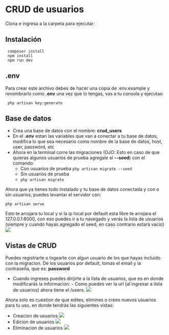# CRUD de usuarios

Clona e ingresa a la carpeta para ejecutar:

## Instalación

```
 composer install
 npm install
 npm run dev
```

## .env

Para crear este archivo debes de hacer una copia de .env.example y renombrarlo como **.env** una vez que lo tengas, vas a tu consola y ejecutas:

```
 php artisan key:generate
```

## Base de datos

-   Crea una base de datos con el nombre: **crud_users**
-   En el **.env** estan las variables que van a conectar a tu base de datos, modifica lo que sea necesario como nombre de la base de datos, host, user, password, etc
-   Ahora en la terminal corre las migraciones (OJO: Esto en caso de que quieras algunos usuarios de prueba agregale el **--seed**) con el comando:
    -   Con usuarios de prueba
        `php artisan migrate --seed`
    -   Sin usuarios de prueba
    -   `php artisan migrate`

Ahora que ya tienes todo instalado y tu base de datos conectada y con o sin usuarios, puedes levantar el servidor con:

```
php artisan serve
```

Esto te arrojara tu local y si la ip local por default esta libre te arrojara el 127.0.0.1:8000, con eso puedes ir a tu navegado y verás la lista de usuarios (siempre y cuando hayas agregado el seed, en caso contrario estará vacío)
![](https://i.imgur.com/mFT4kmX.png)

## Vistas de CRUD

Puedes registrarte o logearte con algun usuario de los que hayas incluido con la migracion. De los usuarios por default, tomas el email y la contraseña, que es: **password**

-   Cuando ingreses puedes dirijirte a la lista de usuarios, que es en donde modificarás la información: - Como puedes ver la url (al ingresar a lista de usuarios) ahora tiene el /users.
    ![](https://i.imgur.com/sn5uLjA.png)

Ahora solo es cuestion de que edites, elimines o crees nuevos usuarios para tu uso, en donde tendrás las siguientes vistas:

-   Creacion de usuarios
    ![](https://i.imgur.com/BFC1vLQ.png)
-   Edicion de usuarios
    ![](https://i.imgur.com/b3fqjmk.png)
-   Eliminacion de usuarios
    ![](https://i.imgur.com/usW1Si4.png)

